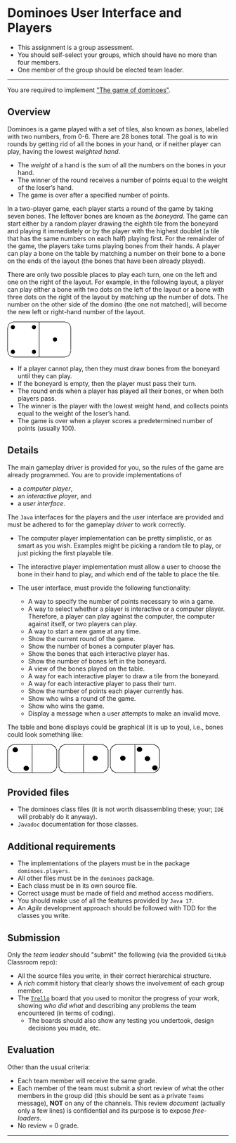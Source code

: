 # Dominoes User Interface and Players 

+ This assignment is a group assessment. 
+ You should self-select your groups, which should have no more than four members.
+ One member of the group should be elected team leader.

------

You are required to implement ["The game of dominoes"][doms]. 

## Overview

Dominoes is a game played with a set of tiles, also known as *bones*, labelled with two numbers, from 0-6. 
There are 28 bones total. The goal is to win rounds by getting rid of all the bones in your hand, or if neither player can play, having the lowest *weighted hand*. 

- The *weight* of a hand is the sum of all the numbers on the bones in your hand. 
- The winner of the round receives a number of points equal to the weight of the loser’s hand. 
- The game is over after a specified number of points.

In a two-player game, each player starts a round of the game by taking seven bones. The leftover bones are known as the *boneyard*. The game can start either by a random player drawing the eighth tile from the boneyard and playing it immediately or by the player with the highest doublet (a tile that has the same numbers on each half) playing first. For the remainder of the game, the players take turns playing bones from their hands. A player can play a bone on the table by matching a number on their bone to a bone on the ends of the layout (the bones that have been already played). 

There are only two possible places to play each turn, one on the left and one on the right of the layout. 
For example, in the following layout, a player can play either a bone with two dots on the left of the layout or a bone with three dots on the right of the layout by matching up the number of dots.  The number on the other side of the domino (the one not matched), will become the new left or right-hand number of the layout.

![Bone](images/bone.png)

- If a player cannot play, then they must draw bones from the boneyard until they can play. 
- If the boneyard is empty, then the player must pass their turn. 
- The round ends when a player has played all their bones, or when both players pass. 
- The winner is the player with the lowest weight hand, and collects points equal to the weight of the loser’s hand. 
- The game is over when a player scores a predetermined number of points (usually 100).

## Details

The main gameplay driver is provided for you, so the rules of the game are already programmed. 
You are to provide implementations of 

+ a *computer player*, 
+ an *interactive player*, and 
+ a *user interface*. 

The `Java` interfaces for the players and the user interface are provided and must be adhered to for the gameplay *driver* to work correctly.

+ The computer player implementation can be pretty simplistic, or as smart as you wish. Examples might be picking a random tile to play, or just picking the first playable tile.
	
+ The interactive player implementation must allow a user to choose the bone in their hand to play, and which end of the table to place the tile.

+ The user interface, must provide the following functionality:
	+ A way to specify the number of points necessary to win a game.
	+ A way to select whether a player is interactive or a computer player. Therefore, a player can play against the computer, the computer against itself, or two players can play.
	+ A way to start a new game at any time.
	+ Show the current round of the game.
	+ Show the number of bones a computer player has.
	+ Show the bones that each interactive player has.
	+ Show the number of bones left in the boneyard.
	+ A view of the bones played on the table.
	+ A way for each interactive player to draw a tile from the boneyard.
	+ A way for each interactive player to pass their turn.
	+ Show the number of points each player currently has.
	+ Show who wins a round of the game.
	+ Show who wins the game.
	+ Display a message when a user attempts to make an invalid move.
	

The table and bone displays could be graphical (it is up to you), i.e., bones could look something like:

![Bones](images/layout.png)

## Provided files

+ The dominoes class files (it is not worth disassembling these; your; `IDE` will probably do it anyway).
+ `Javadoc` documentation for those classes.

## Additional requirements

+ The implementations of the players must be in the package `dominoes.players`.
+ All other files must be in the `dominoes` package.
+ Each class must be in its own source file.
+ Correct usage must be made of field and method access modifiers.
+ You should make use of all the features provided by `Java 17`.
+ An *Agile* development approach should be followed with TDD for the classes you write.


## Submission

Only the *team leader* should "submit" the following (via the provided `GitHub` Classroom repo):

+ All the source files you write, in their correct hierarchical structure.
+ A *rich* commit history that clearly shows the involvement of each group member.
+ The [`Trello`][trello] board that you used to monitor the progress of your work, showing *who did what* and describing any problems the team encountered (in terms of coding).
	+ The boards should also show any testing you undertook, design decisions you made, etc. 


## Evaluation

Other than the usual criteria:

+ Each team member will receive the same grade.
+ Each member of the team must submit a short review of what the other members in the group did (this should be sent as a private `Teams` message), **NOT** on any of the channels. 
This review *document* (actually only a few lines) is confidential and its purpose is to expose *free-loaders*. 
+ No review = 0 grade.

------

[doms]: https://en.wikipedia.org/wiki/Dominoes
[trello]: https://trello.com/
